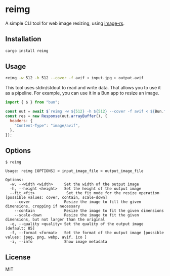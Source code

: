 # reimg

A simple CLI tool for web image resizing, using [image-rs](https://github.com/image-rs/image).

## Installation

```bash
cargo install reimg
```

## Usage

```bash
reimg -w 512 -h 512 --cover -f avif < input.jpg > output.avif
```

This tool uses stdin/stdout to read and write data. That allows you to use it as a pipeline. For example, you can use it in a Bun app to resize an image.

```js
import { $ } from "bun";

const out = await $`reimg -w ${512} -h ${512} --cover -f avif < ${Bun.file("input.jpg")}`;
const res = new Response(out.arrayBuffer(), {
  headers: {
    "Content-Type": "image/avif",
  },
});
```

## Options

```
$ reimg

Usage: reimg [OPTIONS] < input_image_file > output_image_file

Options:
  -w, --width <width>     Set the width of the output image
  -h, --height <height>   Set the height of the output image
  --fit <fit>              Set the fit mode for the resize operation [possible values: cover, contain, scale-down]
    --cover               Resize the image to fill the given dimensions, cropping if necessary
    --contain             Resize the image to fit the given dimensions
    --scale-down          Resize the image to fit the given dimensions, but not larger than the original
  -q, --quality <quality> Set the quality of the output image [default: 85]
  -f, --format <format>   Set the format of the output image [possible values: jpeg, png, webp, avif, ico ]
  -i, --info              Show image metadata
```

## License

MIT
